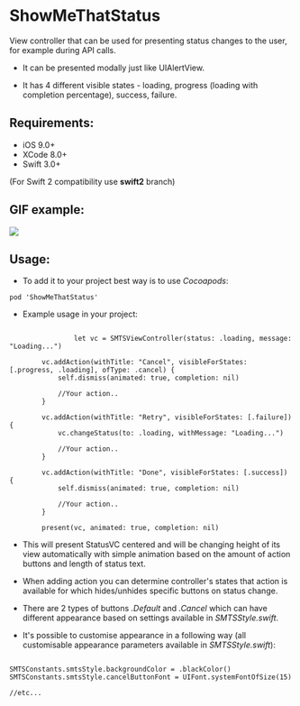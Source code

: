 # ShowMeThatStatus

View controller that can be used for presenting status changes to the user, for example during API calls.

* It can be presented modally just like UIAlertView.

* It has 4 different visible states - loading, progress (loading with completion percentage), success, failure.

## Requirements: ##

- iOS 9.0+
- XCode 8.0+
- Swift 3.0+

(For Swift 2 compatibility use **swift2** branch)

## GIF example: ##

![](https://dl.dropboxusercontent.com/u/66515478/smts.gif)

## Usage: ##

* To add it to your project best way is to use *Cocoapods*:

```
pod 'ShowMeThatStatus'
```

* Example usage in your project:

```

                let vc = SMTSViewController(status: .loading, message: "Loading...")
        
        vc.addAction(withTitle: "Cancel", visibleForStates: [.progress, .loading], ofType: .cancel) {
            self.dismiss(animated: true, completion: nil)
            
            //Your action..
        }
        
        vc.addAction(withTitle: "Retry", visibleForStates: [.failure]) {
            vc.changeStatus(to: .loading, withMessage: "Loading...")
            
            //Your action..
        }
        
        vc.addAction(withTitle: "Done", visibleForStates: [.success]) {
            self.dismiss(animated: true, completion: nil)
            
            //Your action..
        }
        
        present(vc, animated: true, completion: nil)
```
* This will present StatusVC centered and will be changing height of its view automatically with simple animation based on the amount of action buttons and length of status text. 
* When adding action you can determine controller's states that action is available for which hides/unhides specific buttons on status change. 
* There are 2 types of buttons *.Default* and *.Cancel* which can have different appearance based on settings available in *SMTSStyle.swift*.

* It's possible to customise appearance in a following way (all customisable appearance parameters available in *SMTSStyle.swift*):


```

SMTSConstants.smtsStyle.backgroundColor = .blackColor()
SMTSConstants.smtsStyle.cancelButtonFont = UIFont.systemFontOfSize(15)

//etc...

```
